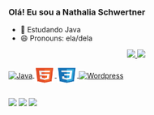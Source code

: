 ### Olá! Eu sou a Nathalia Schwertner

- 🌱 Estudando Java
- 😄 Pronouns: ela/dela

<div align="center">
  <a href="https://github.com/naschwertner">
  <img height="160em" src="https://github-readme-stats.vercel.app/api?username=naschwertner&show_icons=true&theme=onedark&include_all_commits=true&count_private=true"/>
  <img height="160em" src="https://github-readme-stats.vercel.app/api/top-langs/?username=naschwertner&layout=compact&langs_count=7&theme=onedark"/>
</div>

 <div style="display: inline_block"><br>
  <img align="center" alt="Java" height="30" width="40" src="https://cdn.jsdelivr.net/gh/devicons/devicon/icons/java/java-original.svg"  >
  <img align="center" alt="Rafa-HTML" height="30" width="40" src="https://raw.githubusercontent.com/devicons/devicon/master/icons/html5/html5-original.svg">
  <img align="center" alt="Rafa-CSS" height="30" width="40" src="https://raw.githubusercontent.com/devicons/devicon/master/icons/css3/css3-original.svg">
  <img align="center" alt="Wordpress" height="30" width="40" src="https://cdn.jsdelivr.net/gh/devicons/devicon/icons/wordpress/wordpress-plain.svg" > 
</div>
    
 ##
  
  <div> 
  <a href = "mailto:nathalia_13@outlook.com"><img src="https://img.shields.io/badge/-Gmail-%23333?style=for-the-badge&logo=gmail&logoColor=white" target="_blank"></a>
     <a href = "https://naschwertner.com.br"><img src="https://img.shields.io/badge/website-000000?style=for-the-badge&logo=About.me&logoColor=white" target="_blank"></a>
  <a href="https://www.linkedin.com/in/nathalia-schwertner/" target="_blank"><img src="https://img.shields.io/badge/-LinkedIn-%230077B5?style=for-the-badge&logo=linkedin&logoColor=white" target="_blank"></a> 
  
 
<!--   ![Snake animation](https://github.com/naschwertner/naschwertner/blob/output/github-contribution-grid-snake.svg) -->
 
</div>
